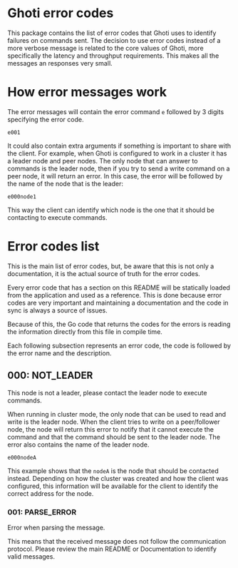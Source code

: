 # Ghoti error codes

This package contains the list of error codes that Ghoti uses to identify failures on commands sent.
The decision to use error codes instead of a more verbose message is related to the core values of Ghoti, more specifically the latency and throughput requirements. This makes all the messages an responses very small.

# How error messages work

The error messages will contain the error command `e` followed by 3 digits specifying the error code.

```
e001
```

It could also contain extra arguments if something is important to share with the client. 
For example, when Ghoti is configured to work in a cluster it has a leader node and peer nodes. The only node that can answer to commands is the leader node, then if you try to send a write command on a peer node, it will return an error.
In this case, the error will be followed by the name of the node that is the leader:

```
e000node1
```

This way the client can identify which node is the one that it should be contacting to execute commands.

# Error codes list

This is the main list of error codes, but, be aware that this is not only a documentation, it is the actual source of truth for the error codes.

Every error code that has a section on this README will be statically loaded from the application and used as a reference.
This is done because error codes are very important and maintaining a documentation and the code in sync is always a source of issues.

Because of this, the Go code that returns the codes for the errors is reading the information directly from this file in compile time.

Each following subsection represents an error code, the code is followed by the error name and the description.

## 000: NOT_LEADER

This node is not a leader, please contact the leader node to execute commands.

When running in cluster mode, the only node that can be used to read and write is the leader node.
When the client tries to write on a peer/follower node, the node will return this error to notify that it cannot execute the command and that the command should be sent to the leader node.
The error also contains the name of the leader node.

```
e000nodeA
```

This example shows that the `nodeA` is the node that should be contacted instead. Depending on how the cluster was created and how the client was configured, this information will be available for the client to identify the correct address for the node.

### 001: PARSE_ERROR

Error when parsing the message.

This means that the received message does not follow the communication protocol. Please review the main README or Documentation to identify valid messages.
